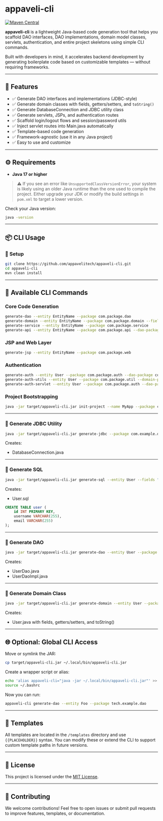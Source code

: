 # appaveli-cli

[![Maven Central](https://img.shields.io/maven-central/v/io.github.appaveli/appaveli-cli.svg?label=Maven%20Central)](https://central.sonatype.com/artifact/io.github.appaveli/appaveli-cli)

**appaveli-cli** is a lightweight Java-based code generation tool that helps you scaffold DAO interfaces, DAO implementations, domain model classes, servlets, authentication, and entire project skeletons using simple CLI commands.

Built with developers in mind, it accelerates backend development by generating boilerplate code based on customizable templates — without requiring frameworks.

---

## 🚀 Features

- ✅ Generate DAO interfaces and implementations (JDBC-style)
- ✅ Generate domain classes with fields, getters/setters, and `toString()`
- ✅ Generate DatabaseConnection and JDBC utility class
- ✅ Generate servlets, JSPs, and authentication routes
- ✅ Scaffold login/logout flows and session/password utils
- ✅ Inject servlet routes into Main.java automatically
- ✅ Template-based code generation
- ✅ Framework-agnostic (use it in any Java project)
- ✅ Easy to use and customize

---

## ⚙️ Requirements

- **Java 17 or higher**

> ⚠️ If you see an error like `UnsupportedClassVersionError`, your system is likely using an older Java runtime than the one used to compile the project. Either upgrade your JDK or modify the build settings in `pom.xml` to target a lower version.

Check your Java version:

```bash
java -version
```

---

## 📦 CLI Usage

### 🔹 Setup

```bash
git clone https://github.com/appavelitech/appaveli-cli.git
cd appaveli-cli
mvn clean install
```

---

## 🧰 Available CLI Commands

### Core Code Generation

```bash
generate-dao --entity EntityName --package com.package.dao
generate-domain --entity EntityName --package com.package.domain --fields "name:String,email:String"
generate-service --entity EntityName --package com.package.service
generate-api --entity EntityName --package com.package.api --dao-package com.package.dao --domain-package com.package.domain --util-package com.package.util
```

### JSP and Web Layer

```bash
generate-jsp --entity EntityName --package com.package.web
```

### Authentication

```bash
generate-auth --entity User --package com.package.auth --dao-package com.package.dao --domain-package com.package.domain
generate-auth-utils --entity User --package com.package.util --domain-package com.package.domain
generate-auth-servlet --entity User --package com.package.auth --dao-package com.package.dao --domain-package com.package.domain --util-package com.package.util
```

### Project Bootstrapping

```bash
java -jar target/appaveli-cli.jar init-project --name MyApp --package com.package
```

---

### 🔹 Generate JDBC Utility

```bash
java -jar target/appaveli-cli.jar generate-jdbc --package com.example.dao
```

Creates:
* DatabaseConnection.java

---

### 🔹 Generate SQL

```bash
java -jar target/appaveli-cli.jar generate-sql --entity User --fields "id:int,username:String,email:String"
```

Creates:
* User.sql

```sql
CREATE TABLE user (
    id INT PRIMARY KEY,
    username VARCHAR(255),
    email VARCHAR(255)
);
```

---

### 🔹 Generate DAO

```bash
java -jar target/appaveli-cli.jar generate-dao --entity User --package com.example.dao
```

Creates:
* UserDao.java
* UserDaoImpl.java

---

### 🔹 Generate Domain Class

```bash
java -jar target/appaveli-cli.jar generate-domain --entity User --package com.example.domain --fields "id:int,username:String,email:String,active:boolean"
```

Creates:
* User.java with fields, getters/setters, and toString()

---

## 🌐 Optional: Global CLI Access

Move or symlink the JAR:

```bash
cp target/appaveli-cli.jar ~/.local/bin/appaveli-cli.jar
```

Create a wrapper script or alias:

```bash
echo 'alias appaveli-cli="java -jar ~/.local/bin/appaveli-cli.jar"' >> ~/.bashrc
source ~/.bashrc
```

Now you can run:

```bash
appaveli-cli generate-dao --entity Foo --package tech.example.dao
```

---

## 📁 Templates

All templates are located in the `/templates` directory and use `{{PLACEHOLDER}}` syntax. You can modify these or extend the CLI to support custom template paths in future versions.

---

## 📜 License

This project is licensed under the [MIT License](LICENSE).

---

## 🤝 Contributing

We welcome contributions! Feel free to open issues or submit pull requests to improve features, templates, or documentation.

